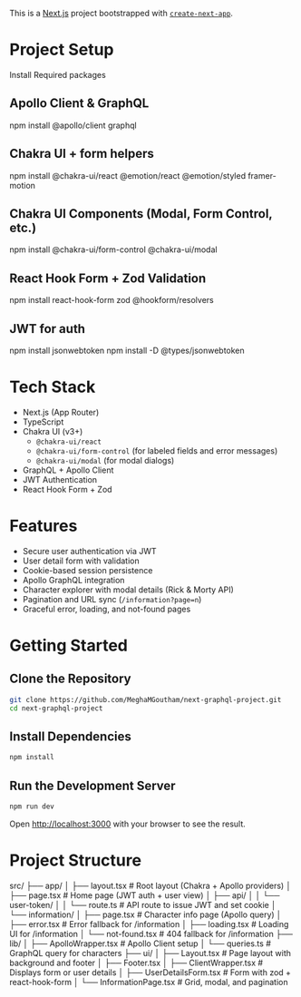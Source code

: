 This is a [Next.js](https://nextjs.org) project bootstrapped with [`create-next-app`](https://nextjs.org/docs/app/api-reference/cli/create-next-app).

# Project Setup

Install Required packages

## Apollo Client & GraphQL

npm install @apollo/client graphql

## Chakra UI + form helpers

npm install @chakra-ui/react @emotion/react @emotion/styled framer-motion

## Chakra UI Components (Modal, Form Control, etc.)

npm install @chakra-ui/form-control @chakra-ui/modal

## React Hook Form + Zod Validation

npm install react-hook-form zod @hookform/resolvers

## JWT for auth

npm install jsonwebtoken
npm install -D @types/jsonwebtoken

# Tech Stack

- Next.js (App Router)
- TypeScript
- Chakra UI (v3+)
  - `@chakra-ui/react`
  - `@chakra-ui/form-control` (for labeled fields and error messages)
  - `@chakra-ui/modal` (for modal dialogs)
- GraphQL + Apollo Client
- JWT Authentication
- React Hook Form + Zod

# Features

- Secure user authentication via JWT
- User detail form with validation
- Cookie-based session persistence
- Apollo GraphQL integration
- Character explorer with modal details (Rick & Morty API)
- Pagination and URL sync (`/information?page=n`)
- Graceful error, loading, and not-found pages

# Getting Started

## Clone the Repository

```bash
git clone https://github.com/MeghaMGoutham/next-graphql-project.git
cd next-graphql-project
```

## Install Dependencies

```bash
npm install
```

## Run the Development Server

```bash
npm run dev
```

Open [http://localhost:3000](http://localhost:3000) with your browser to see the result.

# Project Structure

src/
├── app/
│ ├── layout.tsx # Root layout (Chakra + Apollo providers)
│ ├── page.tsx # Home page (JWT auth + user view)
│ ├── api/
│ │ └── user-token/
│ │ └── route.ts # API route to issue JWT and set cookie
│ └── information/
│ ├── page.tsx # Character info page (Apollo query)
│ ├── error.tsx # Error fallback for /information
│ ├── loading.tsx # Loading UI for /information
│ └── not-found.tsx # 404 fallback for /information
├── lib/
│ ├── ApolloWrapper.tsx # Apollo Client setup
│ └── queries.ts # GraphQL query for characters
├── ui/
│ ├── Layout.tsx # Page layout with background and footer
│ ├── Footer.tsx
│ ├── ClientWrapper.tsx # Displays form or user details
│ ├── UserDetailsForm.tsx # Form with zod + react-hook-form
│ └── InformationPage.tsx # Grid, modal, and pagination
